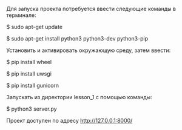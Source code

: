 Для запуска проекта потребуется ввести следующие команды в терминале:

$ sudo apt-get update

$ sudo apt-get install python3 python3-dev python3-pip

Установить и активировать окружающую среду, затем ввести:

$ pip install wheel

$ pip install uwsgi

$ pip install gunicorn

Запускать из директории lesson_1 с помощью команды:

$ python3 server.py 

Проект доступен по адресу http://127.0.0.1:8000/